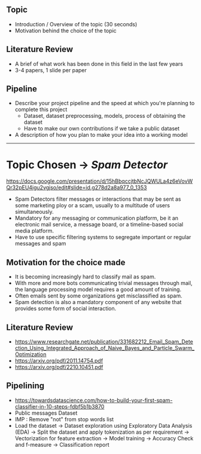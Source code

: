 ## Topic
- Introduction / Overview of the topic (30 seconds)
- Motivation behind the choice of the topic

## Literature Review
- A brief of what work has been done in this field in the last few years
- 3-4 papers, 1 slide per paper

## Pipeline
- Describe your project pipeline and the speed at which you're planning to complete this project
	- Dataset, dataset preprocessing, models, process of obtaining the dataset
	- Have to make our own contributions if we take a public dataset
- A description of how you plan to make your idea into a working model

____

# Topic Chosen -> *Spam Detector*

https://docs.google.com/presentation/d/15hBbqccjtbNcJQWULa4z6eVovWQr32pEU4igu2vgjso/edit#slide=id.g278d2a8a977_0_1353

- Spam Detectors filter messages or interactions that may be sent as some marketing ploy or a scam, usually to a multitude of users simultaneously.
- Mandatory for any messaging or communication platform, be it an electronic mail service, a message board, or a timeline-based social media platform.
- Have to use specific filtering systems to segregate important or regular messages and spam

## Motivation for the choice made

- It is becoming increasingly hard to classify mail as spam.
- With more and more bots communicating trivial messages through mail, the language processing model requires a good amount of training.
- Often emails sent by some organizations get misclassified as spam.
- Spam detection is also a mandatory component of any website that provides some form of social interaction.

## Literature Review

- https://www.researchgate.net/publication/331682212_Email_Spam_Detection_Using_Integrated_Approach_of_Naive_Bayes_and_Particle_Swarm_Optimization
- https://arxiv.org/pdf/2011.14754.pdf
- https://arxiv.org/pdf/2210.10451.pdf

## Pipelining
- https://towardsdatascience.com/how-to-build-your-first-spam-classifier-in-10-steps-fdbf5b1b3870
- Public messages Dataset
- IMP : Remove "not" from stop words list
- Load the dataset -> Dataset exploration using Exploratory Data Analysis (EDA) -> Split the dataset and apply tokenization as per requirement -> Vectorization for feature extraction -> Model training -> Accuracy Check and f-measure -> Classification report